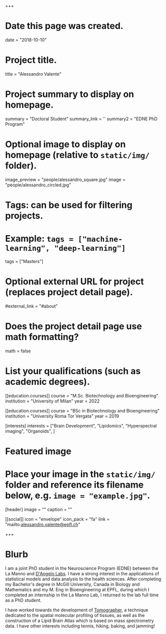 +++
# Date this page was created.
date = "2018-10-10"

# Project title.
title = "Alessandro Valente"

# Project summary to display on homepage.
summary = "Doctoral Student"
summary_link = ''
summary2 = "EDNE PhD Program"

# Optional image to display on homepage (relative to `static/img/` folder).
image_preview = "people/alessandro_square.jpg"
image = "people/alessandro_circled.jpg"

# Tags: can be used for filtering projects.
# Example: `tags = ["machine-learning", "deep-learning"]`
tags = ["Masters"]

# Optional external URL for project (replaces project detail page).
#external_link = "#about"

# Does the project detail page use math formatting?
math = false

# List your qualifications (such as academic degrees).

[[education.courses]]
  course = "M.Sc. Biotechnology and Bioengineering"
  institution = "University of Milan"
  year = 2022 

[[education.courses]]
  course = "BSc in Biotechnology and Bioengineering"
  institution = "University Roma Tor Vergata"
  year = 2019

[interests]
  interests = ["Brain Development",
    "Lipidomics",
    "Hyperspectral imaging",
    "Organoids",
  ]
# Featured image
# Place your image in the `static/img/` folder and reference its filename below, e.g. `image = "example.jpg"`.
[header]
image = ""
caption = ""


[[social]]
icon = "envelope"
icon_pack = "fa"
link = "mailto:alessandro.valente@epfl.ch"

 
+++
 
# Blurb

 I am a joint PhD student in the Neuroscience Program (EDNE) between the La Manno and [D'Angelo Labs](https://www.epfl.ch/labs/dangelo-lab/). I have a strong interest in the applications of statistical models and data analysis to the health sciences. After completing my Bachelor's degree in McGill University, Canada in Biology and Mathematics and my M. Eng in Bioengineering at EPFL, during which I completed an internship in the La Manno Lab, I returned to the lab full time as a PhD student.

I have worked towards the development of [Tomographer](https://www.biorxiv.org/content/10.1101/2020.08.04.235655v1), a technique dedicated to the spatial molecular profiling of tissues, as well as the construction of a Lipid Brain Atlas which is based on mass spectrometry data. I have other interests including tennis, hiking, baking, and jamming!
